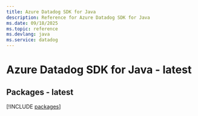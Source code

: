 ```yaml
---
title: Azure Datadog SDK for Java
description: Reference for Azure Datadog SDK for Java
ms.date: 09/18/2025
ms.topic: reference
ms.devlang: java
ms.service: datadog
---
```

# Azure Datadog SDK for Java - latest
## Packages - latest
[!INCLUDE [packages](datadog-index.md)]